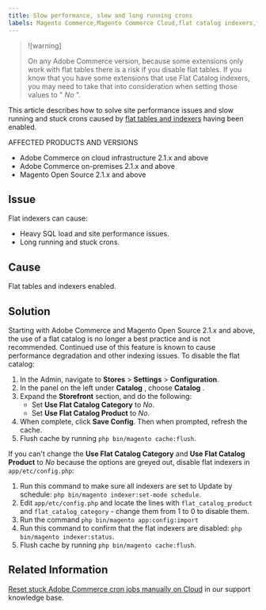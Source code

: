 ```yaml
---
title: Slow performance, slow and long running crons
labels: Magento Commerce,Magento Commerce Cloud,flat catalog indexers,flat tables,how to,long running crons,performance,slow performance,Adobe Commerce,c    loud infrastructure
---
```


>![warning]
>
>On any Adobe Commerce version, because some extensions only work with flat tables there is a risk if you disable flat tables. If you know that you have some extensions that use Flat Catalog indexers, you may need to take that into consideration when setting those values to " *No* ".

This article describes how to solve site performance issues and slow running and stuck crons caused by [flat tables and indexers](https://docs.magento.com/m2/ce/user_guide/catalog/catalog-flat.html) having been enabled.

AFFECTED PRODUCTS AND VERSIONS

* Adobe Commerce on cloud infrastructure 2.1.x and above
* Adobe Commerce on-premises 2.1.x and above
* Magento Open Source 2.1.x and above

## Issue

Flat indexers can cause:

* Heavy SQL load and site performance issues.
* Long running and stuck crons.

## Cause

Flat tables and indexers enabled.

<h2 id="solution">Solution</h2>

Starting with Adobe Commerce and Magento Open Source 2.1.x and above, the use of a flat catalog is no longer a best practice and is not recommended. Continued use of this feature is known to cause performance degradation and other indexing issues. To disable the flat catalog:

1. In the Admin, navigate to **Stores** > **Settings** > **Configuration**.
1. In the panel on the left under **Catalog** , choose **Catalog** .
1. Expand the **Storefront** section, and do the following:
    * Set **Use Flat Catalog Category** to *No*.
    * Set **Use Flat Catalog Product** to *No*.
1. When complete, click **Save Config**. Then when prompted, refresh the cache.
1. Flush cache by running `php bin/magento cache:flush`.

If you can't change the **Use Flat Catalog Category** and **Use Flat Catalog Product** to *No* because the options are greyed out, disable flat indexers in `app/etc/config.php`:

1. Run this command to make sure all indexers are set to Update by schedule: `php bin/magento indexer:set-mode schedule`.
1. Edit `app/etc/config.php` and locate the lines with `flat_catalog_product` and `flat_catalog_category` - change them from 1 to 0 to disable them.
1. Run the command `php bin/magento app:config:import`
1. Run this command to confirm that the flat indexers are disabled: `php        bin/magento indexer:status`.
1. Flush cache by running `php bin/magento cache:flush`.

## Related Information

[Reset stuck Adobe Commerce cron jobs manually on Cloud](https://support.magento.com/hc/en-us/articles/360000097713-Reset-stuck-Magento-cron-jobs-manually-on-Cloud) in our support knowledge base.
